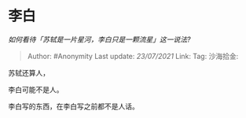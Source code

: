 # 李白
*如何看待「苏轼是一片星河，李白只是一颗流星」这一说法?*

> Author: #Anonymity
> Last update: *23/07/2021*
> Link:
> Tag:
> 沙海拾金:

苏轼还算人，

李白可能不是人。

李白写的东西，在李白写之前都不是人话。
